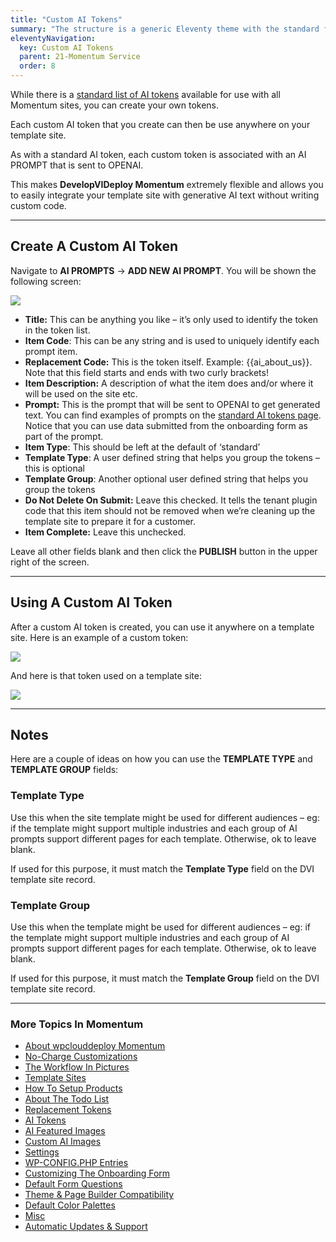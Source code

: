 ```yaml
---
title: "Custom AI Tokens"
summary: "The structure is a generic Eleventy theme with the standard folder and file names."
eleventyNavigation:
  key: Custom AI Tokens
  parent: 21-Momentum Service
  order: 8
---
```

While there is a [standard list of AI tokens](https://web.archive.org/web/20240420002140/https://wpclouddeploy.com/documentation/momentum/ai-tokens/) available for use with all Momentum sites, you can create your own tokens.

Each custom AI token that you create can then be use anywhere on your template site.

As with a standard AI token, each custom token is associated with an AI PROMPT that is sent to OPENAI.

This makes **DevelopVIDeploy Momentum** extremely flexible and allows you to easily integrate your template site with generative AI text without writing custom code.

- - -

## Create A Custom AI Token

Navigate to **AI PROMPTS** → **ADD NEW AI PROMPT**. You will be shown the following screen:

[![](https://web.archive.org/web/20240420002140im_/https://wpclouddeploy.com/wp-content/uploads/2024/01/wpcd-momentum-custom-ai-tokens-01.png)](https://web.archive.org/web/20240420002140/https://wpclouddeploy.com/wp-content/uploads/2024/01/wpcd-momentum-custom-ai-tokens-01.png)

*   **Title:** This can be anything you like – it’s only used to identify the token in the token list.
*   **Item Code**: This can be any string and is used to uniquely identify each prompt item.
*   **Replacement Code:** This is the token itself. Example: {{ai\_about\_us}}. Note that this field starts and ends with two curly brackets!
*   **Item Description:** A description of what the item does and/or where it will be used on the site etc.
*   **Prompt:** This is the prompt that will be sent to OPENAI to get generated text. You can find examples of prompts on the [standard AI tokens page](https://web.archive.org/web/20240420002140/https://wpclouddeploy.com/documentation/momentum/ai-tokens/). Notice that you can use data submitted from the onboarding form as part of the prompt.
*   **Item Type**: This should be left at the default of ‘standard’
*   **Template Type**: A user defined string that helps you group the tokens – this is optional
*   **Template Group**: Another optional user defined string that helps you group the tokens
*   **Do Not Delete On Submit:** Leave this checked. It tells the tenant plugin code that this item should not be removed when we’re cleaning up the template site to prepare it for a customer.
*   **Item Complete:** Leave this unchecked.

Leave all other fields blank and then click the **PUBLISH** button in the upper right of the screen.

- - -

## Using A Custom AI Token

After a custom AI token is created, you can use it anywhere on a template site. Here is an example of a custom token:

[![](https://web.archive.org/web/20240420002140im_/https://wpclouddeploy.com/wp-content/uploads/2024/01/wpcd-momentum-custom-ai-tokens-02.png)](https://web.archive.org/web/20240420002140/https://wpclouddeploy.com/wp-content/uploads/2024/01/wpcd-momentum-custom-ai-tokens-02.png)

And here is that token used on a template site:

[![](https://web.archive.org/web/20240420002140im_/https://wpclouddeploy.com/wp-content/uploads/2024/01/wpcd-momentum-custom-ai-tokens-03.png)](https://web.archive.org/web/20240420002140/https://wpclouddeploy.com/wp-content/uploads/2024/01/wpcd-momentum-custom-ai-tokens-03.png)

- - -

## Notes

Here are a couple of ideas on how you can use the **TEMPLATE TYPE** and **TEMPLATE GROUP** fields:

### Template Type

Use this when the site template might be used for different audiences – eg: if the template might support multiple industries and each group of AI prompts support different pages for each template. Otherwise, ok to leave blank.

If used for this purpose, it must match the **Template Type** field on the DVI template site record.

### Template Group

Use this when the template might be used for different audiences – eg: if the template might support multiple industries and each group of AI prompts support different pages for each template. Otherwise, ok to leave blank.

If used for this purpose, it must match the **Template Group** field on the DVI template site record.

- - -

### More Topics In Momentum

*   [About wpclouddeploy Momentum](https://web.archive.org/web/20240420002140/https://wpclouddeploy.com/documentation/momentum/about-wpclouddeploy-momentum/)
*   [No-Charge Customizations](https://web.archive.org/web/20240420002140/https://wpclouddeploy.com/documentation/momentum/no-charge-customizations/)
*   [The Workflow In Pictures](https://web.archive.org/web/20240420002140/https://wpclouddeploy.com/documentation/momentum/the-workflow-in-pictures/)
*   [Template Sites](https://web.archive.org/web/20240420002140/https://wpclouddeploy.com/documentation/momentum/template-sites/)
*   [How To Setup Products](https://web.archive.org/web/20240420002140/https://wpclouddeploy.com/documentation/momentum/how-to-setup-products/)
*   [About The Todo List](https://web.archive.org/web/20240420002140/https://wpclouddeploy.com/documentation/momentum/about-the-todo-list/)
*   [Replacement Tokens](https://web.archive.org/web/20240420002140/https://wpclouddeploy.com/documentation/momentum/tokens/)
*   [AI Tokens](https://web.archive.org/web/20240420002140/https://wpclouddeploy.com/documentation/momentum/ai-tokens/)
*   [AI Featured Images](https://web.archive.org/web/20240420002140/https://wpclouddeploy.com/documentation/momentum/ai-featured-images/)
*   [Custom AI Images](https://web.archive.org/web/20240420002140/https://wpclouddeploy.com/documentation/momentum/custom-ai-images/)
*   [Settings](https://web.archive.org/web/20240420002140/https://wpclouddeploy.com/documentation/momentum/settings/)
*   [WP-CONFIG.PHP Entries](https://web.archive.org/web/20240420002140/https://wpclouddeploy.com/documentation/momentum/wp-config-php-entries/)
*   [Customizing The Onboarding Form](https://web.archive.org/web/20240420002140/https://wpclouddeploy.com/documentation/momentum/customizing-the-onboarding-form/)
*   [Default Form Questions](https://web.archive.org/web/20240420002140/https://wpclouddeploy.com/documentation/momentum/default-form-questions/)
*   [Theme & Page Builder Compatibility](https://web.archive.org/web/20240420002140/https://wpclouddeploy.com/documentation/momentum/theme-page-builder-compatibility/)
*   [Default Color Palettes](https://web.archive.org/web/20240420002140/https://wpclouddeploy.com/documentation/momentum/default-color-palettes/)
*   [Misc](https://web.archive.org/web/20240420002140/https://wpclouddeploy.com/documentation/momentum/misc/)
*   [Automatic Updates & Support](https://web.archive.org/web/20240420002140/https://wpclouddeploy.com/documentation/momentum/automatic-updates-support/)
